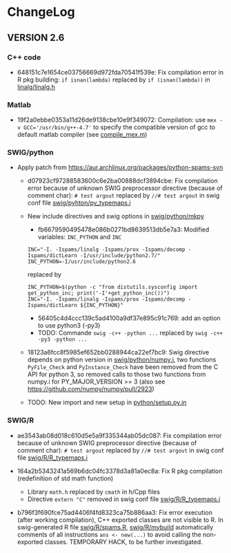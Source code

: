 # ChangeLog

## VERSION 2.6

### C++ code

* 648151c7e1654ce03756669d972fda70541f539e: Fix compilation error in R pkg building: `if isnan(lambda)` replaced by `if (isnan(lambda))` in [linalg/linalg.h](linalg/linalg.h)

### Matlab

* 19f2a0ebbe0353a11d26de9138cbe10e9f349072: Compilation: use `mex -v GCC='/usr/bin/g++-4.7'` to specify the compatible version of gcc to default matlab compiler (see [compile_mex.m](compile_mex.m))

### SWIG/python

* Apply patch from https://aur.archlinux.org/packages/python-spams-svn
    * d07923cf97288583600c6e2ba00888dcf3894cbe: Fix compilation error because of unknown SWIG preprocessor directive (because of comment char): `# test argout` replaced by `//# test argout` in swig conf file [swig/pyhton/py_typemaps.i](swig/python/py_typemaps.i)
    * New include directives and swig options in [swig/python/mkpy](swig/python/mkpy)
        * fb6679590495478e086b0271bd8639513db5e7a3: Modified variables: `INC_PYTHON` and `INC`
        ```
        INC="-I. -Ispams/linalg -Ispams/prox -Ispams/decomp -Ispams/dictLearn -I/usr/include/python2.7/"
        INC_PYTHON=-I/usr/include/python2.6
        ```
        replaced by
        ```
        INC_PYTHON=$(python -c "from distutils.sysconfig import get_python_inc; print('-I'+get_python_inc())")
        INC="-I. -Ispams/linalg -Ispams/prox -Ispams/decomp -Ispams/dictLearn ${INC_PYTHON}"
        ```
        * 56405c4d4ccc139c5ad4100a9df37e895c91c769: add an option to use python3 (-py3)
        * TODO: Commande `swig -c++ -python ...` replaced by `swig -c++ -py3 -python ...`

    * 18123a6fcc8f5985ef652bb0288944ca22ef7bc9: Swig directive depends on python version in [swig/python/numpy.i](swig/python/numpy.i), two functions `PyFile_Check` and `PyInstance_Check` have been removed from the C API for python 3, so removed calls to those two functions from numpy.i for PY_MAJOR_VERSION >= 3 (also see https://github.com/numpy/numpy/pull/2923)
    * TODO: New import and new setup in [python/setup.py.in](python/setup.py.in)

### SWIG/R

* ae3543ab08d018c610d5e5a9f335344ab05dc087: Fix compilation error because of unknown SWIG preprocessor directive (because of comment char): `# test argout` replaced by `//# test argout` in swig conf file [swig/R/R_typemaps.i](swig/R/R_typemaps.i)

* 164a2b5343241a569b6dc04fc3378d3a81a0ec8a: Fix R pkg compilation (redefinition of std math function)
    * Library `math.h` replaced by `cmath` in h/Cpp files
    * Directive `extern "C"` removed in swig conf file [swig/R/R_typemaps.i](swig/R/R_typemaps.i)


* b796f3f690fce75ad4406f4fd8323ca75b886aa3: Fix error execution (after working compilation), C++ exported classes are not visible to R. In swig-generated R file [swig/R/spams.R](swig/R/spams.R), [swig/R/mybuild](swig/R/mybuild) automatically comments of all instructions `ans <- new(...)` to avoid calling the non-exported classes. TEMPORARY HACK, to be further investigated.
